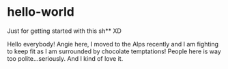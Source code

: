 # hello-world
Just for getting started with this sh** XD

Hello everybody! 
Angie here, I moved to the Alps recently and I am fighting to keep fit as I am surrounded by chocolate temptations!
People here is way too polite...seriously. And I kind of love it.
